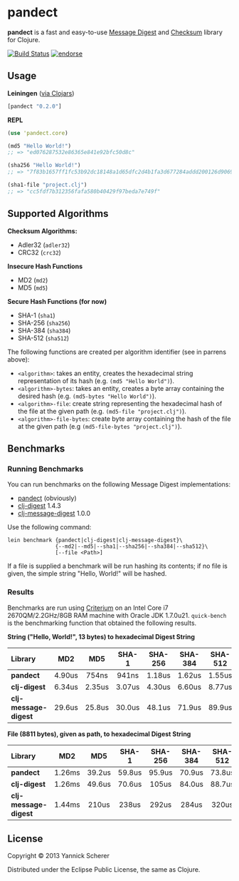 # pandect

__pandect__ is a fast and easy-to-use [Message Digest](http://en.wikipedia.org/wiki/Message_digest) and 
[Checksum](http://en.wikipedia.org/wiki/Checksum) library for Clojure.

[![Build Status](https://travis-ci.org/xsc/panoptic.png)](https://travis-ci.org/xsc/pandect)
[![endorse](https://api.coderwall.com/xsc/endorsecount.png)](https://coderwall.com/xsc)

## Usage

__Leiningen__ ([via Clojars](https://clojars.org/pandect))

```clojure
[pandect "0.2.0"]
```

__REPL__

```clojure
(use 'pandect.core)

(md5 "Hello World!")
;; => "ed076287532e86365e841e92bfc50d8c"

(sha256 "Hello World!")
;; => "7f83b1657ff1fc53b92dc18148a1d65dfc2d4b1fa3d677284addd200126d9069"

(sha1-file "project.clj")
;; => "cc5fdf7b312356fafa580b40429f97beda7e749f"
```

## Supported Algorithms

__Checksum Algorithms:__

- Adler32 (`adler32`)
- CRC32 (`crc32`)

__Insecure Hash Functions__

- MD2 (`md2`)
- MD5 (`md5`)

__Secure Hash Functions (for now)__

- SHA-1 (`sha1`) 
- SHA-256 (`sha256`)
- SHA-384 (`sha384`)
- SHA-512 (`sha512`)

The following functions are created per algorithm identifier (see in parrens above):

- `<algorithm>`: takes an entity, creates the hexadecimal string representation of its hash
  (e.g. `(md5 "Hello World")`).
- `<algorithm>-bytes`: takes an entity, creates a byte array containing the desired hash 
  (e.g. `(md5-bytes "Hello World")`).
- `<algorithm>-file`: create string representing the hexadecimal hash of the file at 
  the given path (e.g. `(md5-file "project.clj")`).
- `<algorithm>-file-bytes`: create byte array containing the hash of the file at the
  given path (e.g `(md5-file-bytes "project.clj")`).

## Benchmarks

### Running Benchmarks

You can run benchmarks on the following Message Digest implementations:

- [pandect](https://github.com/xsc/pandect) (obviously)
- [clj-digest](https://github.com/tebeka/clj-digest) 1.4.3
- [clj-message-digest](https://github.com/ray1729/clj-message-digest) 1.0.0

Use the following command:

```
lein benchmark {pandect|clj-digest|clj-message-digest}\
               {--md2|--md5|--sha1|--sha256|--sha384|--sha512}\
               [--file <Path>]
```

If a file is supplied a benchmark will be run hashing its contents; if no file
is given, the simple string "Hello, World!" will be hashed.

### Results

Benchmarks are run using [Criterium](https://github.com/hugoduncan/criterium) on an Intel 
Core i7 2670QM/2.2GHz/8GB RAM machine with Oracle JDK 1.7.0u21. `quick-bench` is the benchmarking function that
obtained the following results.

__String ("Hello, World!", 13 bytes) to hexadecimal Digest String__

Library                |   MD2   |   MD5   |  SHA-1  | SHA-256 | SHA-384 | SHA-512
:----------------------|:-------:|:-------:|:-------:|:-------:|:-------:|:-------:
__pandect__            | 4.90us  |  754ns  |  941ns  | 1.18us  | 1.62us  | 1.55us
__clj-digest__         | 6.34us  | 2.35us  | 3.07us  | 4.30us  | 6.60us  | 8.77us
__clj-message-digest__ | 29.6us  | 25.8us  | 30.0us  | 48.1us  | 71.9us  | 89.9us

__File (8811 bytes), given as path, to hexadecimal Digest String__

Library                |   MD2   |   MD5   |  SHA-1  | SHA-256 | SHA-384 | SHA-512
:----------------------|:-------:|:-------:|:-------:|:-------:|:-------:|:-------:
__pandect__            | 1.26ms  | 39.2us  | 59.8us  | 95.9us  | 70.9us  | 73.8us
__clj-digest__         | 1.26ms  | 49.6us  | 70.6us  |  105us  | 84.0us  | 88.7us
__clj-message-digest__ | 1.44ms  |  210us  |  238us  |  292us  |  284us  |  320us

## License

Copyright &copy; 2013 Yannick Scherer

Distributed under the Eclipse Public License, the same as Clojure.

